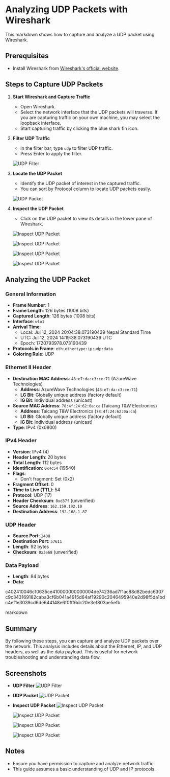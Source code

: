 # Analyzing UDP Packets with Wireshark

This markdown shows how to capture and analyze a UDP packet using Wireshark.

## Prerequisites

- Install Wireshark from [Wireshark's official website](https://www.wireshark.org/).

## Steps to Capture UDP Packets

1. **Start Wireshark and Capture Traffic**

   - Open Wireshark.
   - Select the network interface that the UDP packets will traverse. If you are capturing traffic on your own machine, you may select the loopback interface.
   - Start capturing traffic by clicking the blue shark fin icon.

2. **Filter UDP Traffic**

   - In the filter bar, type `udp` to filter UDP traffic.
   - Press Enter to apply the filter.

   ![UDP Filter](../../Images/UDPCapture1.png)

3. **Locate the UDP Packet**

   - Identify the UDP packet of interest in the captured traffic.
   - You can sort by Protocol column to locate UDP packets easily.

   ![UDP Packet](../../Images/UDPCapture2.png)

4. **Inspect the UDP Packet**

   - Click on the UDP packet to view its details in the lower pane of Wireshark.

   ![Inspect UDP Packet](../../Images/UDPCapture3.png)
   
   ![Inspect UDP Packet](../../Images/UDPCapture4.png)
   
   ![Inspect UDP Packet](../../Images/UDPCapture5.png)
   
   ![Inspect UDP Packet](../../Images/UDPCapture6.png)

## Analyzing the UDP Packet

### General Information

- **Frame Number**: 1
- **Frame Length**: 126 bytes (1008 bits)
- **Captured Length**: 126 bytes (1008 bits)
- **Interface**: `wlo1`
- **Arrival Time**: 
  - Local: Jul 12, 2024 20:04:38.073190439 Nepal Standard Time
  - UTC: Jul 12, 2024 14:19:38.073190439 UTC
  - Epoch: 1720793978.073190439
- **Protocols in Frame**: `eth:ethertype:ip:udp:data`
- **Coloring Rule**: UDP

### Ethernet II Header

- **Destination MAC Address**: `48:e7:da:c3:ce:71` (AzureWave Technologies)
  - **Address**: AzureWave Technologies (`48:e7:da:c3:ce:71`)
  - **LG Bit**: Globally unique address (factory default)
  - **IG Bit**: Individual address (unicast)
- **Source MAC Address**: `78:4f:24:62:0a:ca` (Taicang T&W Electronics)
  - **Address**: Taicang T&W Electronics (`78:4f:24:62:0a:ca`)
  - **LG Bit**: Globally unique address (factory default)
  - **IG Bit**: Individual address (unicast)
- **Type**: IPv4 (0x0800)

### IPv4 Header

- **Version**: IPv4 (4)
- **Header Length**: 20 bytes
- **Total Length**: 112 bytes
- **Identification**: `0x4c54` (19540)
- **Flags**: 
  - Don't fragment: Set (0x2)
- **Fragment Offset**: 0
- **Time to Live (TTL)**: 54
- **Protocol**: UDP (17)
- **Header Checksum**: `0xd37f` (unverified)
- **Source Address**: `162.159.192.10`
- **Destination Address**: `192.168.1.87`

### UDP Header

- **Source Port**: `2408`
- **Destination Port**: `57611`
- **Length**: 92 bytes
- **Checksum**: `0x3e68` (unverified)

### Data Payload

- **Length**: 84 bytes
- **Data**:

c402410046c10635ce410000000000004de74236ad7f1ac88d82bedc6307c9c343169182caba3cf6b041a4915d64af19290c2046495940e2d98f5da1bdc4ef1e3039cd6de644148e6f0fff6dc20e3ef803ae5efb

markdown


## Summary

By following these steps, you can capture and analyze UDP packets over the network. This analysis includes details about the Ethernet, IP, and UDP headers, as well as the data payload. This is useful for network troubleshooting and understanding data flow.

## Screenshots

- **UDP Filter**
![UDP Filter](../../Images/UDPCapture1.png)

- **UDP Packet**
![UDP Packet](../../Images/UDPCapture2.png)

- **Inspect UDP Packet**
![Inspect UDP Packet](../../Images/UDPCapture3.png)

   ![Inspect UDP Packet](../../Images/UDPCapture4.png)
   
   ![Inspect UDP Packet](../../Images/UDPCapture5.png)
   
   ![Inspect UDP Packet](../../Images/UDPCapture6.png)

## Notes

- Ensure you have permission to capture and analyze network traffic.
- This guide assumes a basic understanding of UDP and IP protocols.